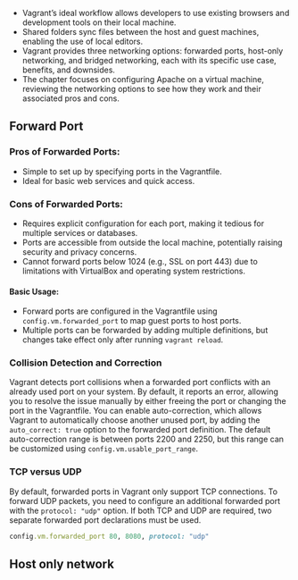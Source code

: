 - Vagrant’s ideal workflow allows developers to use existing browsers and development tools on their local machine.
- Shared folders sync files between the host and guest machines, enabling the use of local editors.
- Vagrant provides three networking options: forwarded ports, host-only networking, and bridged networking, each with its specific use case, benefits, and downsides.
- The chapter focuses on configuring Apache on a virtual machine, reviewing the networking options to see how they work and their associated pros and cons.


## Forward Port 

### Pros of Forwarded Ports:
- Simple to set up by specifying ports in the Vagrantfile.
- Ideal for basic web services and quick access.

### Cons of Forwarded Ports:
- Requires explicit configuration for each port, making it tedious for multiple services or databases.
- Ports are accessible from outside the local machine, potentially raising security and privacy concerns.
- Cannot forward ports below 1024 (e.g., SSL on port 443) due to limitations with VirtualBox and operating system restrictions.

#### Basic Usage:
- Forward ports are configured in the Vagrantfile using `config.vm.forwarded_port` to map guest ports to host ports.
- Multiple ports can be forwarded by adding multiple definitions, but changes take effect only after running `vagrant reload`.

### Collision Detection and Correction

Vagrant detects port collisions when a forwarded port conflicts with an already used port on your system. By default, it reports an error, allowing you to resolve the issue manually by either freeing the port or changing the port in the Vagrantfile. You can enable auto-correction, which allows Vagrant to automatically choose another unused port, by adding the `auto_correct: true` option to the forwarded port definition. The default auto-correction range is between ports 2200 and 2250, but this range can be customized using `config.vm.usable_port_range`.

### TCP versus UDP

By default, forwarded ports in Vagrant only support TCP connections. To forward UDP packets, you need to configure an additional forwarded port with the `protocol: "udp"` option. If both TCP and UDP are required, two separate forwarded port declarations must be used.

```ruby
config.vm.forwarded_port 80, 8080, protocol: "udp"
```
## Host only network



